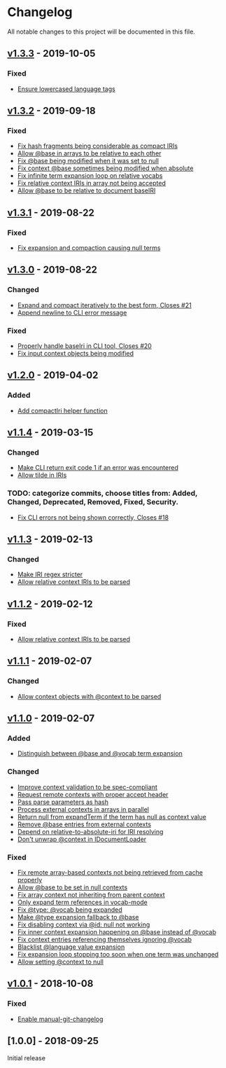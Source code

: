 # Changelog
All notable changes to this project will be documented in this file.

<a name="v1.3.3"></a>
## [v1.3.3](https://github.com/rubensworks/jsonld-context-parser.js/compare/v1.3.2...v1.3.3) - 2019-10-05

### Fixed
* [Ensure lowercased language tags](https://github.com/rubensworks/jsonld-context-parser.js/commit/dadc8bd9bbd89fcdbdc2364aa418fa47aff88b04)

<a name="v1.3.2"></a>
## [v1.3.2](https://github.com/rubensworks/jsonld-context-parser.js/compare/v1.3.1...v1.3.2) - 2019-09-18

### Fixed
* [Fix hash fragments being considerable as compact IRIs](https://github.com/rubensworks/jsonld-context-parser.js/commit/9712a9dc609278ba970d1a9064f6627616980c0e)
* [Allow @base in arrays to be relative to each other](https://github.com/rubensworks/jsonld-context-parser.js/commit/72ada1f1df454e70039a90aa8ba20718e2724f3f)
* [Fix @base being modified when it was set to null](https://github.com/rubensworks/jsonld-context-parser.js/commit/e6e2705b31d71b561800c11076ec45b93df9c978)
* [Fix context @base sometimes being modified when absolute](https://github.com/rubensworks/jsonld-context-parser.js/commit/18ae49ae72af91bb2e9ed363598eeca5d6e382b4)
* [Fix infinite term expansion loop on relative vocabs](https://github.com/rubensworks/jsonld-context-parser.js/commit/ca670366102855e7649689ff3471148ae754f30d)
* [Fix relative context IRIs in array not being accepted](https://github.com/rubensworks/jsonld-context-parser.js/commit/19d82699dbccb3d807094cd49178dfe2f6c1a727)
* [Allow @base to be relative to document baseIRI](https://github.com/rubensworks/jsonld-context-parser.js/commit/f65d12721fe42ed1dd6ae8c14e770402654bbc94)

<a name="v1.3.1"></a>
## [v1.3.1](https://github.com/rubensworks/jsonld-context-parser.js/compare/v1.3.0...v1.3.1) - 2019-08-22

### Fixed
* [Fix expansion and compaction causing null terms](https://github.com/rubensworks/jsonld-context-parser.js/commit/0b6ac3ea9d9f519a4329e0528e41292b869f435c)

<a name="v1.3.0"></a>
## [v1.3.0](https://github.com/rubensworks/jsonld-context-parser.js/compare/v1.2.0...v1.3.0) - 2019-08-22

### Changed
* [Expand and compact iteratively to the best form, Closes #21](https://github.com/rubensworks/jsonld-context-parser.js/commit/50e945d57cee2717a42179af2e40e7aa1ce33053)
* [Append newline to CLI error message](https://github.com/rubensworks/jsonld-context-parser.js/commit/f2d2c91a91610003db2bb5fbb38b75d57cc1893d)

### Fixed
* [Properly handle baseIri in CLI tool, Closes #20](https://github.com/rubensworks/jsonld-context-parser.js/commit/540e72d23f3571a0d89ce3a351e43f16a2b5f6cd)
* [Fix input context objects being modified](https://github.com/rubensworks/jsonld-context-parser.js/commit/de369b8f859308f427ef11e183c8bc92b43642e3)

<a name="v1.2.0"></a>
## [v1.2.0](https://github.com/rubensworks/jsonld-context-parser.js/compare/v1.1.4...v1.2.0) - 2019-04-02

### Added
* [Add compactIri helper function](https://github.com/rubensworks/jsonld-context-parser.js/commit/b350541e8052679ef72d62c3798d4a379c771b97)

<a name="v1.1.4"></a>
## [v1.1.4](https://github.com/rubensworks/jsonld-context-parser.js/compare/v1.1.3...v1.1.4) - 2019-03-15

### Changed
* [Make CLI return exit code 1 if an error was encountered](https://github.com/rubensworks/jsonld-context-parser.js/commit/75e4961cba271beb74cf2f77bfd43b4dd589a2b7)
* [Allow tilde in IRIs](https://github.com/rubensworks/jsonld-context-parser.js/commit/9637ebf26de7690f32aab4fc468c22cf5395e417)

### TODO: categorize commits, choose titles from: Added, Changed, Deprecated, Removed, Fixed, Security.
* [Fix CLI errors not being shown correctly, Closes #18](https://github.com/rubensworks/jsonld-context-parser.js/commit/f8dea3592adf710e50c5ac0df334db327cca7433)

<a name="v1.1.3"></a>
## [v1.1.3](https://github.com/rubensworks/jsonld-context-parser.js/compare/v1.1.1...v1.1.3) - 2019-02-13

### Changed
* [Make IRI regex stricter](https://github.com/rubensworks/jsonld-context-parser.js/commit/253986cab9488bcfabdeb53f43353a1170123335)
* [Allow relative context IRIs to be parsed](https://github.com/rubensworks/jsonld-context-parser.js/commit/5754b4b388f7b25f4832c3812d63ff3385ab42ad)

<a name="v1.1.2"></a>
## [v1.1.2](https://github.com/rubensworks/jsonld-context-parser.js/compare/v1.1.1...v1.1.2) - 2019-02-12

### Fixed
* [Allow relative context IRIs to be parsed](https://github.com/rubensworks/jsonld-context-parser.js/commit/5ec027de3d3e06f8c70ed0928f750b917becb975)

<a name="v1.1.1"></a>
## [v1.1.1](https://github.com/rubensworks/jsonld-context-parser.js/compare/v1.1.0...v1.1.1) - 2019-02-07

### Changed
* [Allow context objects with @context to be parsed](https://github.com/rubensworks/jsonld-context-parser.js/commit/02f70ab76d203899be02931df194cb2aefb32ed7)

<a name="v1.1.0"></a>
## [v1.1.0](https://github.com/rubensworks/jsonld-context-parser.js/compare/v1.0.1...v1.1.0) - 2019-02-07

### Added
* [Distinguish between @base and @vocab term expansion](https://github.com/rubensworks/jsonld-context-parser.js/commit/acec95004c0ba93ea547e9af5fd6723d7424abc5)

### Changed
* [Improve context validation to be spec-compliant](https://github.com/rubensworks/jsonld-context-parser.js/commit/c0a7716cb50b8d1933f10bcc7c904606b064b72e)
* [Request remote contexts with proper accept header](https://github.com/rubensworks/jsonld-context-parser.js/commit/2ea1863a428652b93e1545b8d733aca9748235a7)
* [Pass parse parameters as hash](https://github.com/rubensworks/jsonld-context-parser.js/commit/dc51cf146236f39de491bfe4aa4ba78fb190a282)
* [Process external contexts in arrays in parallel](https://github.com/rubensworks/jsonld-context-parser.js/commit/483050a55e438e81c91984102de7ef03e5a1a00a)
* [Return null from expandTerm if the term has null as context value](https://github.com/rubensworks/jsonld-context-parser.js/commit/eab3530f3ba37f67ad7dba8d24ebef4799ba0630)
* [Remove @base entries from external contexts](https://github.com/rubensworks/jsonld-context-parser.js/commit/b737cbee4ceb610c57d9f26b9bf9671b9b7bbdc9)
* [Depend on relative-to-absolute-iri for IRI resolving](https://github.com/rubensworks/jsonld-context-parser.js/commit/18cc011cdbbd3956d8319a01ce44c991cefc5e00)
* [Don't unwrap @context in IDocumentLoader](https://github.com/rubensworks/jsonld-context-parser.js/commit/4f501447beb72f24e1c390e5315850860061fcca)

### Fixed
* [Fix remote array-based contexts not being retrieved from cache properly](https://github.com/rubensworks/jsonld-context-parser.js/commit/52fdc39f808ed2ce6b5c5f18a6fe5b48035310a6)
* [Allow @base to be set in null contexts](https://github.com/rubensworks/jsonld-context-parser.js/commit/f64b08cba61b02d89e6b1d13d6d58b5ce90c086b)
* [Fix array context not inheriting from parent context](https://github.com/rubensworks/jsonld-context-parser.js/commit/fe387bbe19c66608bab6dd6f57eb057808e773c1)
* [Only expand term references in vocab-mode](https://github.com/rubensworks/jsonld-context-parser.js/commit/858aa60386d86d0a76d8f68876f87b4f5d732e54)
* [Fix @type: @vocab being expanded](https://github.com/rubensworks/jsonld-context-parser.js/commit/96e9a1eda4916d00a66743d0a04da5a087fe5790)
* [Make @type expansion fallback to @base](https://github.com/rubensworks/jsonld-context-parser.js/commit/05880ff9f85f986101a2bedae5f88479e19a7efe)
* [Fix disabling context via @id: null not working](https://github.com/rubensworks/jsonld-context-parser.js/commit/6b1a609d58d0fafec58885c75a6ba4b5efc6c456)
* [Fix inner context expansion happening on @base instead of @vocab](https://github.com/rubensworks/jsonld-context-parser.js/commit/ab526933cb006721d02b35a4a88c8224b4b60991)
* [Fix context entries referencing themselves ignoring @vocab](https://github.com/rubensworks/jsonld-context-parser.js/commit/1a8ac8a679b6053b4d2be9e159d7cb2be2de584c)
* [Blacklist @language value expansion](https://github.com/rubensworks/jsonld-context-parser.js/commit/885f44f1964b17266d1330e15162de0efd452b79)
* [Fix expansion loop stopping too soon when one term was unchanged](https://github.com/rubensworks/jsonld-context-parser.js/commit/65ac1b421037e632562c0117c77fb4bd5b091ab5)
* [Allow setting @context to null](https://github.com/rubensworks/jsonld-context-parser.js/commit/c4ea704be84841f127fa854932b7bfc505880add)

<a name="v1.0.1"></a>
## [v1.0.1](https://github.com/rubensworks/jsonld-context-parser.js/compare/v1.0.0...v1.0.1) - 2018-10-08

### Fixed
* [Enable manual-git-changelog](https://github.com/rubensworks/jsonld-context-parser.js/commit/53a48cf6fc8a3e0e5ce87efeaad4b018943648c4)

<a name="1.0.0"></a>
## [1.0.0] - 2018-09-25
Initial release
